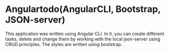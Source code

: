 # Angulartodo(AngularCLI, Bootstrap, JSON-server)

This application was written using Angular CLI.
In it, you can create different tasks, delete and change 
them by working with the local json-server using CRUD principles.
The styles are written using bootstrap.
